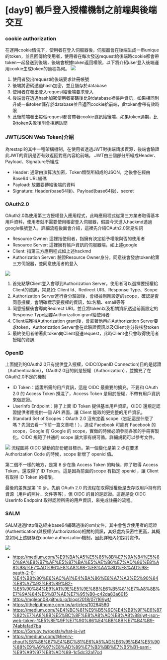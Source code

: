 # [day9] 帳戶登入授權機制之前端與後端交互
### cookie authorization
在運用cookie情況下，使用者在登入伺服器後，伺服器會在後端生成一串unique的token，並且回傳給使用者，使用者在每次發送request給後端時cookie都會帶token一起發送到後端，後端會根據token返回權限，以下將介紹user登入後端運用cookie生成token的過程為何。
![](https://i.imgur.com/AMNaMHP.png)

1. 使用者發出request給後端要求註冊帳號
2. 後端將密碼透過hash加密，並且儲存於database
3. 使用者在發出登入request給後端要求登入
4. 後端會在透過hash加密使用者密碼後比對database裡帳戶資訊，如果相同則升成一串token儲存於database並且返回cookie給前端，此token會帶有效時限
5. 此後前端發出每個request都會帶著cookie資訊給後端，如果token過期，比對token失敗後則會拒絕訪問

### JWT(JSON Web Token)介紹
為restapi的其中一種架構機制，在使用者透過JWT對後端請求資源，後端會驗證此JWT的資訊是否有效返回對應內容給前端。
JWT由三個部分所組成Header、Payload、Signature所組成
* Header: 通常由演算法加密，Token類型所組成的JSON，之後會在經由Base64 URL編碼
* Payload: 放置要傳給後端的資料
* Signature: Header(base64後)、Payload(base64後)、secret

### OAuth2.0
OAuth2.0為使用第三方授權登入應用程式，此時應用程式從第三方業者取得基本用戶資料，使用者就不需要使用帳密登入伺服器，假設今天進入hackmd透過google帳號登入，詳細流程後面會介紹，這裡先介紹OAuth2.0常見名詞
* Resource Owner: 這裡指使用者，指擁有決定給予權限與否的使用者
* Resource Server: 這裡擁有帳戶資訊的伺服器端，如上述google
* Client: 指第三方應用程式如上述hackmd
* Authorization Server: 驗證Resource Owner身分，同意後會發放token給第三方伺服器，並同意使用者的登入

![](https://i.imgur.com/UDT8OHd.png)

1. 首先點擊Client登入會導到Authorization Server，使用者可以選擇要授權給Client的資訊，常見如: Client Id、Redirect URI、Response Type、Scope
2. Authorization Server進行身分驗證後，會根據剛剛設定的scope，確認是否同意授權，會明確標示要授權的資訊，如:名稱、email等等
3. 同意授權後會導向Redirect URI，並且將token以及相關資訊透過前面設定的Response Type回覆Authorization grant給使用者
4. Client端獲得Authorization grant後，會拿著他再向Authorization Server要求token，Authorization Server會在此驗證資訊以及Client身分後核發token
5. 最終使用者帶著此token向Client發送request，此時Client也只會取得使用者授權的資訊

### OpenID
上面提到的OAuth2.0只有提供登入授權，OIDC(OpenID Connection)目的是認證（Authentication），OAuth2.0目的則是授權（Authorization），並擴充了在OAuth2.0不足的機制
* ID Token：認證所需的用戶資訊，這是 OIDC 最重要的擴充。不要和 OAuth 2.0 的 Access Token 攪混了，Access Token 是用於授權，不帶有用戶資訊來做認證。
* UserInfo Endpoint：除了上面 ID Token 提供基本用戶資訊，OIDC 還規定認證提供者應提供一個 API 界面，讓 Client 能取的更完整的用戶資訊。
* Standard Set of Scopes：OAuth 2.0 沒有定義 scope（忘記這是什麼了嗎？先回去看一下前一篇文章吧！），造成 Facebook 可能有 Facebook 的 scope，Google 有 Google 的 scope，實做的時候必須參閱各家的手冊客製化。OIDC 規範了共通的 scope 讓大家有規可循。詳細規範可以參考文件。

![](https://i.imgur.com/hbUO4KJ.png)
流程圖將 OIDC 變動的部份醒目標示。第一個變化是第 2 步在要求 Authorization Code 的時候，scope 新增了 openid 值。

第二個不一樣的地方，是第 8 步在換 Access Token 的時候，除了取得 Access Token，還取得了 ID Token。這是因為前面的scope 有指定 openid ，讓 Client 有取得 ID Token 的權限。

最後的差異是第 10 步。先前 OAuth 2.0 的流程在取得授權後是去存取用戶持有的資源（用戶的照片、文件等等），但 OIDC 的目的是認證。這邊是從 OIDC UserInfo Endpoint 取得認證所需的用戶資訊，來完成註冊的流程。

### SALM
SALM透過http傳送經由base64編碼過後的xml文件，其中會包含使用者的認證(Authentication)與授權(Authorization)相關的資訊，其好處為保密性更高，其概念如同上述儲存在cookie authorization機制，因此詳細內如探討實作。

![](https://i.imgur.com/m5ow0a6.png)

* https://medium.com/%E9%BA%A5%E5%85%8B%E7%9A%84%E5%8D%8A%E8%B7%AF%E5%87%BA%E5%AE%B6%E7%AD%86%E8%A8%98/%E7%AD%86%E8%A8%98-%E8%AA%8D%E8%AD%98-oauth-2-0-%E4%B8%80%E6%AC%A1%E4%BA%86%E8%A7%A3%E5%90%84%E8%A7%92%E8%89%B2-%E5%90%84%E9%A1%9E%E5%9E%8B%E6%B5%81%E7%A8%8B%E7%9A%84%E5%B7%AE%E7%95%B0-c42da83a6015
* https://mgleon08.github.io/blog/2018/07/16/jwt/
* https://ithelp.ithome.com.tw/articles/10264580
* https://medium.com/%E4%BC%81%E9%B5%9D%E4%B9%9F%E6%87%82%E7%A8%8B%E5%BC%8F%E8%A8%AD%E8%A8%88/jwt-json-web-token-%E5%8E%9F%E7%90%86%E4%BB%8B%E7%B4%B9-74abfafad7ba
* https://5xruby.tw/posts/what-is-jwt
* https://medium.com/@henry-chou/%E8%88%87%E4%BC%81%E6%A5%AD%E6%95%B4%E5%90%88%E9%A9%97%E8%AD%89%E7%B3%BB%E7%B5%B1-saml-%E9%A9%97%E8%AD%89-1c5dc32a17cd
